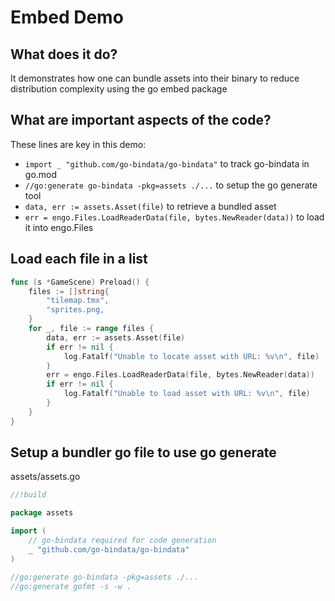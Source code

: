 # Embed Demo

## What does it do?

It demonstrates how one can bundle assets into their binary to reduce distribution complexity using the go embed package

## What are important aspects of the code?

These lines are key in this demo:

- `import _ "github.com/go-bindata/go-bindata"` to track go-bindata in go.mod
- `//go:generate go-bindata -pkg=assets ./...` to setup the go generate tool
- `data, err := assets.Asset(file)` to retrieve a bundled asset
- `err = engo.Files.LoadReaderData(file, bytes.NewReader(data))` to load it into engo.Files

## Load each file in a list

```go
func (s *GameScene) Preload() {
	files := []string{
		"tilemap.tmx",
		"sprites.png,
	}
	for _, file := range files {
		data, err := assets.Asset(file)
		if err != nil {
			log.Fatalf("Unable to locate asset with URL: %v\n", file)
		}
		err = engo.Files.LoadReaderData(file, bytes.NewReader(data))
		if err != nil {
			log.Fatalf("Unable to load asset with URL: %v\n", file)
		}
	}
}
```

## Setup a bundler go file to use go generate

assets/assets.go

```go
//!build

package assets

import (
	// go-bindata required for code generation
	_ "github.com/go-bindata/go-bindata"
)

//go:generate go-bindata -pkg=assets ./...
//go:generate gofmt -s -w .
```

